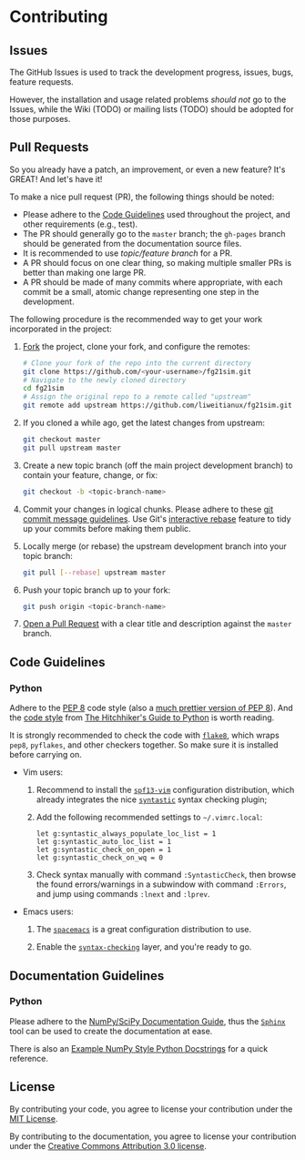 Contributing
================

Issues
--------
The GitHub Issues is used to track the development progress, issues,
bugs, feature requests.

However, the installation and usage related problems *should not* go to
the Issues, while the Wiki (TODO) or mailing lists (TODO) should be adopted
for those purposes.


Pull Requests
----------------
So you already have a patch, an improvement, or even a new feature?
It's GREAT!  And let's have it!

To make a nice pull request (PR), the following things should be noted:

* Please adhere to the [Code Guidelines](#code-guidelines) used
  throughout the project, and other requirements (e.g., test).
* The PR should generally go to the ``master`` branch;
  the ``gh-pages`` branch should be generated from the documentation
  source files.
* It is recommended to use *topic/feature branch* for a PR.
* A PR should focus on one clear thing, so making multiple smaller PRs
  is better than making one large PR.
* A PR should be made of many commits where appropriate, with each commit
  be a small, atomic change representing one step in the development.

The following procedure is the recommended way to get your work
incorporated in the project:

1. [Fork](https://help.github.com/fork-a-repo/) the project, clone your
   fork, and configure the remotes:

   ```sh
   # Clone your fork of the repo into the current directory
   git clone https://github.com/<your-username>/fg21sim.git
   # Navigate to the newly cloned directory
   cd fg21sim
   # Assign the original repo to a remote called "upstream"
   git remote add upstream https://github.com/liweitianux/fg21sim.git
   ```

2. If you cloned a while ago, get the latest changes from upstream:

   ```sh
   git checkout master
   git pull upstream master
   ```

3. Create a new topic branch (off the main project development branch)
   to contain your feature, change, or fix:

   ```sh
   git checkout -b <topic-branch-name>
   ```

4. Commit your changes in logical chunks. Please adhere to these
   [git commit message guidelines](http://tbaggery.com/2008/04/19/a-note-about-git-commit-messages.html).
   Use Git's [interactive rebase](https://help.github.com/articles/interactive-rebase)
   feature to tidy up your commits before making them public.

5. Locally merge (or rebase) the upstream development branch into your
   topic branch:

   ```sh
   git pull [--rebase] upstream master
   ```

6. Push your topic branch up to your fork:

   ```sh
   git push origin <topic-branch-name>
   ```

7. [Open a Pull Request](https://help.github.com/articles/using-pull-requests/)
    with a clear title and description against the `master` branch.


Code Guidelines
-------------------

### Python

Adhere to the [PEP 8](https://www.python.org/dev/peps/pep-0008) code style
(also a [much prettier version of PEP 8](http://pep8.org)).
And the [code style](http://docs.python-guide.org/en/latest/writing/style/) from
[The Hitchhiker's Guide to Python](http://docs.python-guide.org/) is worth
reading.

It is strongly recommended to check the code with [``flake8``](https://gitlab.com/pycqa/flake8),
which wraps ``pep8``, ``pyflakes``, and other checkers together.
So make sure it is installed before carrying on.

* Vim users:

  1. Recommend to install the [``spf13-vim``](https://github.com/spf13/spf13-vim)
     configuration distribution, which already integrates the nice
     [``syntastic``](https://github.com/scrooloose/syntastic) syntax checking
     plugin;

  2. Add the following recommended settings to ``~/.vimrc.local``:

     ```vim
     let g:syntastic_always_populate_loc_list = 1
     let g:syntastic_auto_loc_list = 1
     let g:syntastic_check_on_open = 1
     let g:syntastic_check_on_wq = 0
     ```
   3. Check syntax manually with command ``:SyntasticCheck``, then browse
      the found errors/warnings in a subwindow with command ``:Errors``,
      and jump using commands ``:lnext`` and ``:lprev``.

* Emacs users:

  1. The [``spacemacs``](https://github.com/syl20bnr/spacemacs) is a great
     configuration distribution to use.

  2. Enable the [``syntax-checking``](https://github.com/syl20bnr/spacemacs/blob/master/layers/syntax-checking/README.org) layer,
     and you're ready to go.


Documentation Guidelines
------------------------------

### Python

Please adhere to the [NumPy/SciPy Documentation Guide](https://github.com/numpy/numpy/blob/master/doc/HOWTO_DOCUMENT.rst.txt),
thus the [``Sphinx``](http://www.sphinx-doc.org/) tool can be used to create the documentation at ease.

There is also an [Example NumPy Style Python Docstrings](http://www.sphinx-doc.org/en/stable/ext/example_numpy.html) for a quick reference.


License
-------
By contributing your code, you agree to license your contribution under
the [MIT License](LICENSE).

By contributing to the documentation, you agree to license your contribution
under the [Creative Commons Attribution 3.0 license](https://creativecommons.org/licenses/by/3.0/us/deed.en_US).
